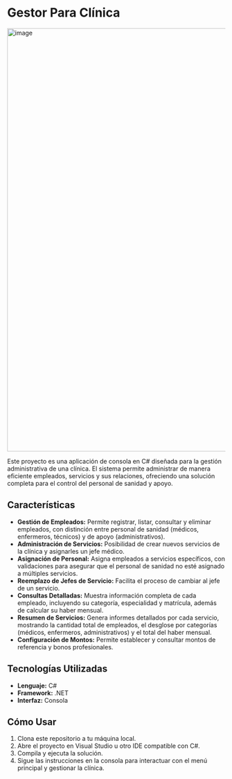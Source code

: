 # Gestor Para Clínica

<img width="2790" height="977" alt="image" src="https://github.com/user-attachments/assets/121823d1-f496-4794-8ee6-3069b70958df" />


Este proyecto es una aplicación de consola en C# diseñada para la gestión administrativa de una clínica. El sistema permite administrar de manera eficiente empleados, servicios y sus relaciones, ofreciendo una solución completa para el control del personal de sanidad y apoyo.

## Características

-   **Gestión de Empleados:** Permite registrar, listar, consultar y eliminar empleados, con distinción entre personal de sanidad (médicos, enfermeros, técnicos) y de apoyo (administrativos).
-   **Administración de Servicios:** Posibilidad de crear nuevos servicios de la clínica y asignarles un jefe médico.
-   **Asignación de Personal:** Asigna empleados a servicios específicos, con validaciones para asegurar que el personal de sanidad no esté asignado a múltiples servicios.
-   **Reemplazo de Jefes de Servicio:** Facilita el proceso de cambiar al jefe de un servicio.
-   **Consultas Detalladas:** Muestra información completa de cada empleado, incluyendo su categoría, especialidad y matrícula, además de calcular su haber mensual.
-   **Resumen de Servicios:** Genera informes detallados por cada servicio, mostrando la cantidad total de empleados, el desglose por categorías (médicos, enfermeros, administrativos) y el total del haber mensual.
-   **Configuración de Montos:** Permite establecer y consultar montos de referencia y bonos profesionales.

## Tecnologías Utilizadas

-   **Lenguaje:** C#
-   **Framework:** .NET
-   **Interfaz:** Consola

## Cómo Usar

1.  Clona este repositorio a tu máquina local.
2.  Abre el proyecto en Visual Studio u otro IDE compatible con C#.
3.  Compila y ejecuta la solución.
4.  Sigue las instrucciones en la consola para interactuar con el menú principal y gestionar la clínica.
